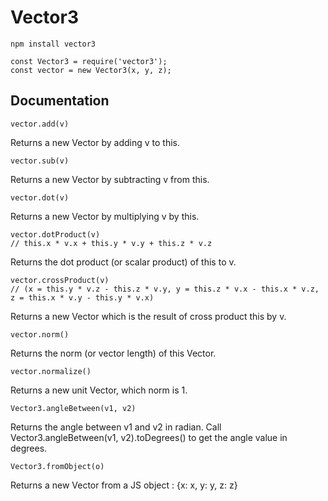 # Vector3

```
npm install vector3
```
```
const Vector3 = require('vector3');
const vector = new Vector3(x, y, z);
```

## Documentation
```
vector.add(v)
```
Returns a new Vector by adding v to this.
```
vector.sub(v)
```
Returns a new Vector by subtracting v from this.
```
vector.dot(v)
```
Returns a new Vector by multiplying v by this.
```
vector.dotProduct(v)
// this.x * v.x + this.y * v.y + this.z * v.z
```
Returns the dot product (or scalar product) of this to v.
```
vector.crossProduct(v)
// (x = this.y * v.z - this.z * v.y, y = this.z * v.x - this.x * v.z, z = this.x * v.y - this.y * v.x)
```
Returns a new Vector which is the result of cross product this by v.
```
vector.norm()
```
Returns the norm (or vector length) of this Vector.
```
vector.normalize()
```
Returns a new unit Vector, which norm is 1.
```
Vector3.angleBetween(v1, v2)
```
Returns the angle between v1 and v2 in radian.
Call Vector3.angleBetween(v1, v2).toDegrees() to get the angle value in degrees.
```
Vector3.fromObject(o)
```
Returns a new Vector from a JS object : {x: x, y: y, z: z}
